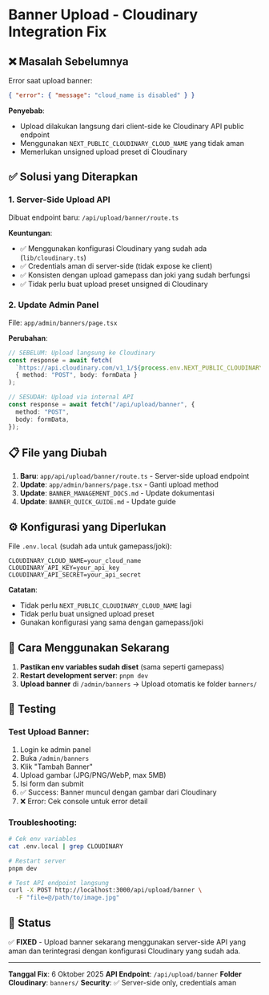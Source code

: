 # Banner Upload - Cloudinary Integration Fix

## ❌ Masalah Sebelumnya

Error saat upload banner:

```json
{ "error": { "message": "cloud_name is disabled" } }
```

**Penyebab**:

- Upload dilakukan langsung dari client-side ke Cloudinary API public endpoint
- Menggunakan `NEXT_PUBLIC_CLOUDINARY_CLOUD_NAME` yang tidak aman
- Memerlukan unsigned upload preset di Cloudinary

## ✅ Solusi yang Diterapkan

### 1. **Server-Side Upload API**

Dibuat endpoint baru: `/api/upload/banner/route.ts`

**Keuntungan**:

- ✅ Menggunakan konfigurasi Cloudinary yang sudah ada (`lib/cloudinary.ts`)
- ✅ Credentials aman di server-side (tidak expose ke client)
- ✅ Konsisten dengan upload gamepass dan joki yang sudah berfungsi
- ✅ Tidak perlu buat upload preset unsigned di Cloudinary

### 2. **Update Admin Panel**

File: `app/admin/banners/page.tsx`

**Perubahan**:

```typescript
// SEBELUM: Upload langsung ke Cloudinary
const response = await fetch(
  `https://api.cloudinary.com/v1_1/${process.env.NEXT_PUBLIC_CLOUDINARY_CLOUD_NAME}/image/upload`,
  { method: "POST", body: formData }
);

// SESUDAH: Upload via internal API
const response = await fetch("/api/upload/banner", {
  method: "POST",
  body: formData,
});
```

## 📋 File yang Diubah

1. **Baru**: `app/api/upload/banner/route.ts` - Server-side upload endpoint
2. **Update**: `app/admin/banners/page.tsx` - Ganti upload method
3. **Update**: `BANNER_MANAGEMENT_DOCS.md` - Update dokumentasi
4. **Update**: `BANNER_QUICK_GUIDE.md` - Update guide

## ⚙️ Konfigurasi yang Diperlukan

File `.env.local` (sudah ada untuk gamepass/joki):

```env
CLOUDINARY_CLOUD_NAME=your_cloud_name
CLOUDINARY_API_KEY=your_api_key
CLOUDINARY_API_SECRET=your_api_secret
```

**Catatan**:

- Tidak perlu `NEXT_PUBLIC_CLOUDINARY_CLOUD_NAME` lagi
- Tidak perlu buat unsigned upload preset
- Gunakan konfigurasi yang sama dengan gamepass/joki

## 🔄 Cara Menggunakan Sekarang

1. **Pastikan env variables sudah diset** (sama seperti gamepass)
2. **Restart development server**: `pnpm dev`
3. **Upload banner** di `/admin/banners` → Upload otomatis ke folder `banners/`

## 🧪 Testing

### Test Upload Banner:

1. Login ke admin panel
2. Buka `/admin/banners`
3. Klik "Tambah Banner"
4. Upload gambar (JPG/PNG/WebP, max 5MB)
5. Isi form dan submit
6. ✅ Success: Banner muncul dengan gambar dari Cloudinary
7. ❌ Error: Cek console untuk error detail

### Troubleshooting:

```bash
# Cek env variables
cat .env.local | grep CLOUDINARY

# Restart server
pnpm dev

# Test API endpoint langsung
curl -X POST http://localhost:3000/api/upload/banner \
  -F "file=@/path/to/image.jpg"
```

## 🎯 Status

✅ **FIXED** - Upload banner sekarang menggunakan server-side API yang aman dan terintegrasi dengan konfigurasi Cloudinary yang sudah ada.

---

**Tanggal Fix**: 6 Oktober 2025
**API Endpoint**: `/api/upload/banner`
**Folder Cloudinary**: `banners/`
**Security**: ✅ Server-side only, credentials aman
